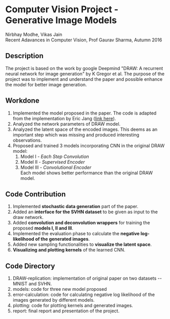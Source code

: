 # Computer Vision Project - Generative Image Models
Nirbhay Modhe, Vikas Jain  
Recent Adavances in Computer Vision, Prof Gaurav Sharma, Autumn 2016 
## Description
The project is based on the work by google Deepmind "DRAW: A recurrent neural network for image generation" by K Gregor et al. The purpose of the project was to implement and understand the paper and possible enhance the model for better image generation.
## Workdone
1. Implemented the model proposed in the paper. The code is adapted from the implementation by Eric Jang ([link here](http://blog.evjang.com/2016/06/understanding-and-implementing.html)).
2. Analyzed the network parameters of DRAW model.
3. Analyzed the latent space of the encoded images. This deems as an important step which was missing and produced interesting observations.
4. Proposed and trained 3 models incorporating CNN in the original DRAW model:
	1. Model I - *Each Step Convolution*
	2. Model II - *Supervised Encoder*
	3. Model III - *Convolutional Encoder*  
Each model shows better performance than the original DRAW model.

## Code Contribution
1. Implemented **stochastic data generation** part of the paper.
2. Added an **interface for the SVHN dataset** to be given as input to the draw network.
3. Added **convolution and deconvolution wrappers** for training the proposed **models I, II and III**.
4. Implemented the evaluation phase to calculate the **negative log-likelihood of the generated images**.
5. Added new sampling functionalities to **visualize the latent space**.
6. **Visualizing and plotting kernels** of the learned CNN.

## Code Directory
1. DRAW-replication: implementation of original paper on two datasets -- MNIST and SVHN.
2. models: code for three new model proposed
3. error-calculation: code for calculating negative log likelihood of the images generated by different models.
4. plotting: code for plotting kernels and generated images.
5. report: final report and presentation of the project.
